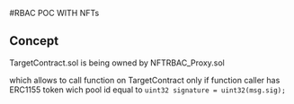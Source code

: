 #RBAC POC WITH NFTs

## Concept

TargetContract.sol is being owned by NFTRBAC_Proxy.sol 

which allows to call function on TargetContract only if function caller has ERC1155 token wich pool id equal to `uint32 signature = uint32(msg.sig);` 

